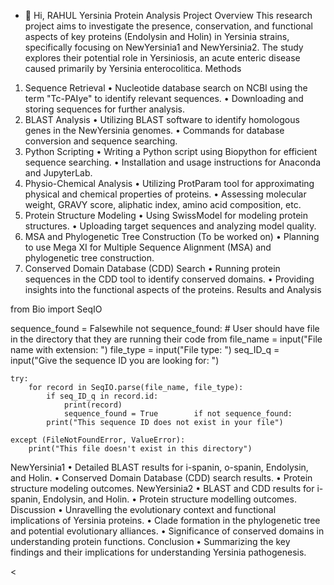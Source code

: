 - 👋 Hi, RAHUL
Yersinia Protein Analysis Project
Overview
This research project aims to investigate the presence, conservation, and functional aspects of key proteins (Endolysin and Holin) in Yersinia strains, specifically focusing on NewYersinia1 and NewYersinia2. The study explores their potential role in Yersiniosis, an acute enteric disease caused primarily by Yersinia enterocolitica.
Methods
1. Sequence Retrieval
•	Nucleotide database search on NCBI using the term "Tc-PAIye" to identify relevant sequences.
•	Downloading and storing sequences for further analysis.
2. BLAST Analysis
•	Utilizing BLAST software to identify homologous genes in the NewYersinia genomes.
•	Commands for database conversion and sequence searching.
3. Python Scripting
•	Writing a Python script using Biopython for efficient sequence searching.
•	Installation and usage instructions for Anaconda and JupyterLab.
4. Physio-Chemical Analysis
•	Utilizing ProtParam tool for approximating physical and chemical properties of proteins.
•	Assessing molecular weight, GRAVY score, aliphatic index, amino acid composition, etc.
5. Protein Structure Modeling
•	Using SwissModel for modeling protein structures.
•	Uploading target sequences and analyzing model quality.
6. MSA and Phylogenetic Tree Construction (To be worked on)
•	Planning to use Mega XI for Multiple Sequence Alignment (MSA) and phylogenetic tree construction.
7. Conserved Domain Database (CDD) Search
•	Running protein sequences in the CDD tool to identify conserved domains.
•	Providing insights into the functional aspects of the proteins.
Results and Analysis

from Bio import SeqIO

sequence_found = Falsewhile not sequence_found:
    # User should have file in the directory that they are running their code from    file_name = input("File name with extension: ")
    file_type = input("File type: ")
    seq_ID_q = input("Give the sequence ID you are looking for: ")

    try:
        for record in SeqIO.parse(file_name, file_type):
            if seq_ID_q in record.id:
                print(record)
                sequence_found = True        if not sequence_found:
            print("This sequence ID does not exist in your file")

    except (FileNotFoundError, ValueError):
        print("This file doesn't exist in this directory")
NewYersinia1
•	Detailed BLAST results for i-spanin, o-spanin, Endolysin, and Holin.
•	Conserved Domain Database (CDD) search results.
•	Protein structure modeling outcomes.
NewYersinia2
•	BLAST and CDD results for i-spanin, Endolysin, and Holin.
•	Protein structure modelling outcomes.
Discussion
•	Unravelling the evolutionary context and functional implications of Yersinia proteins.
•	Clade formation in the phylogenetic tree and potential evolutionary alliances.
•	Significance of conserved domains in understanding protein functions.
Conclusion
•	Summarizing the key findings and their implications for understanding Yersinia pathogenesis.

	



<
